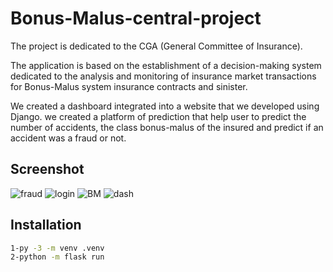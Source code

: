 # Bonus-Malus-central-project
The project is dedicated to the CGA (General Committee of Insurance).

The application is based on the establishment of a decision-making system dedicated to the analysis and monitoring of insurance market transactions for Bonus-Malus system insurance contracts and sinister.

We created a dashboard integrated into a website that we developed using Django. we created a platform of prediction that help user to predict the number of accidents, the class bonus-malus of the insured and predict if an accident was a fraud or not.

## Screenshot
![fraud](https://user-images.githubusercontent.com/49190208/156898237-28acb790-2fd7-4785-a404-16533f4af897.PNG=250x250)
![login](https://user-images.githubusercontent.com/49190208/156898243-3096935a-be11-4404-ab8f-ff716c03df5f.png=250x250)
![BM](https://user-images.githubusercontent.com/49190208/156898244-12dc01c4-c51b-43a3-8a85-091f04ac0ede.PNG=250x250)
![dash](https://user-images.githubusercontent.com/49190208/156898245-7caeec7c-a58b-4237-9645-f1df0581ac4b.png=250x250)


## Installation
```bash
1-py -3 -m venv .venv
2-python -m flask run

